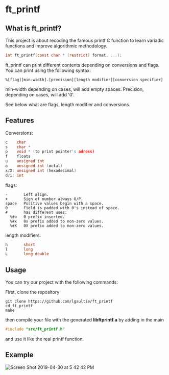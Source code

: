 ft_printf
===

## What is ft_printf?

This project is about recoding the famous printf C function to learn variadic functions and improve algorithmic methodology.

```c
int ft_printf(const char * (restrict) format, ...);
```

ft_printf can print different contents depending on conversions and flags. 
You can print using the following syntax: 

```
%[flag][min-width].[precision][length modifier][conversion specifier]
```
min-width depending on cases, will add empty spaces.
Precision, depending on cases, will add '0'.

See below what are flags, length modifier and conversions.


## Features

Conversions:
```c
c    char
s    char *
p    void * (to print pointer's adress)
f    floats
u    unsigned int
o    unsigned int (octal)
x/X: unsigned int (hexadecimal)
d/i: int
```
flags:
```
-       Left align.
+       Sign of number always O/P.
space   Positive values begin with a space.
0       Field is padded with 0's instead of space.
#       has different uses:
  %#o   0 prefix inserted.
  %#x   0x prefix added to non-zero values.
  %#X   0X prefix added to non-zero values.
```
length modifiers:
```c
h       short
l       long
L       long double
```

## Usage

You can try our project with the following commands:

First, clone the repository
```shell
git clone https://github.com/lgaultie/ft_printf
cd ft_printf
make
```
then compile your file with the generated **libftprintf.a** by adding in the main 
```c
#include "src/ft_printf.h"
```
and use it like the real printf function.

## Example

![Screen Shot 2019-04-30 at 5 42 42 PM](https://user-images.githubusercontent.com/45974214/56974806-da542400-6b6f-11e9-8354-3dd691d35cb9.png)
